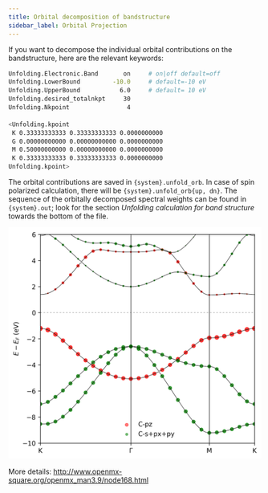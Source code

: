 ```yaml
---
title: Orbital decomposition of bandstructure
sidebar_label: Orbital Projection
---
```

If you want to decompose the individual orbital contributions on the
bandstructure, here are the relevant keywords:

```bash title="src/SiC/SiC_Primitive_BD.in"
Unfolding.Electronic.Band       on     # on|off default=off
Unfolding.LowerBound         -10.0     # default=-10 eV
Unfolding.UpperBound           6.0     # default= 10 eV
Unfolding.desired_totalnkpt     30
Unfolding.Nkpoint                4

<Unfolding.kpoint
 K 0.33333333333 0.33333333333 0.0000000000
 G 0.00000000000 0.00000000000 0.0000000000
 M 0.50000000000 0.00000000000 0.0000000000
 K 0.33333333333 0.33333333333 0.0000000000
Unfolding.kpoint>
```

The orbital contributions are saved in `{system}.unfold_orb`. In case of spin
polarized calculation, there will be `{system}.unfold_orb{up, dn}`. The sequence
of the orbitally decomposed spectral weights can be found in `{system}.out`;
look for the section *Unfolding calculation for band structure* towards the
bottom of the file.

![orbital-projection](/img/orbital-proj.png)

More details: <http://www.openmx-square.org/openmx_man3.9/node168.html>
